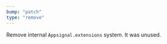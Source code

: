 ```yaml
---
bump: "patch"
type: "remove"
---
```


Remove internal `Appsignal.extensions` system. It was unused.
